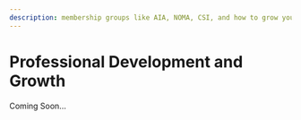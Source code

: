 ```yaml
---
description: membership groups like AIA, NOMA, CSI, and how to grow your network.
---
```


# Professional Development and Growth

Coming Soon...
